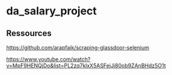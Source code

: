 # da_salary_project


## Ressources
https://github.com/arapfaik/scraping-glassdoor-selenium

https://www.youtube.com/watch?v=MpF9HENQjDo&list=PL2zq7klxX5ASFejJj80ob9ZAnBHdz5O1t
